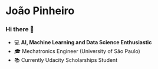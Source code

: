 # João Pinheiro

### Hi there 👋

- :computer: **AI, Machine Learning and Data Science Enthusiastic**
- :mortar_board: Mechatronics Engineer (University of São Paulo)
- :books: Currently Udacity Scholarships Student
